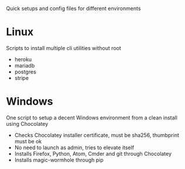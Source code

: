 Quick setups and config files for different environments

# Linux
Scripts to install multiple cli utilities without root
 - heroku
 - mariadb
 - postgres
 - stripe


# Windows
One script to setup a decent Windows environment from a clean install using Chocolatey
 - Checks Chocolatey installer certificate, must be sha256, thumbprint must be ok
 - No need to launch as admin, tries to elevate itself
 - Installs Firefox, Python, Atom, Cmder and git through Chocolatey
 - Installs magic-wormhole through pip

